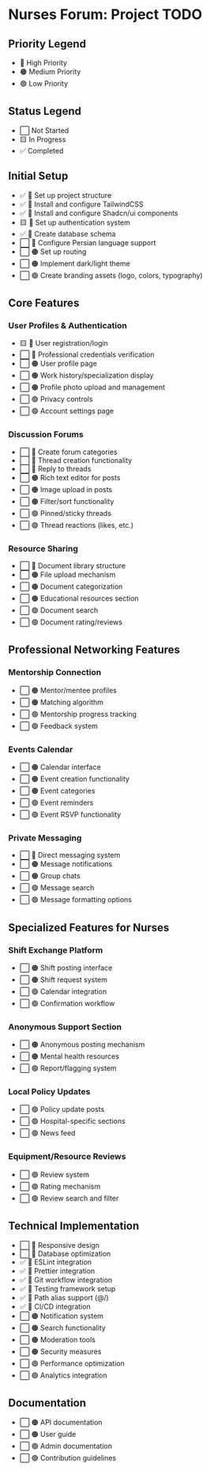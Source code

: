 # Nurses Forum: Project TODO

## Priority Legend

- 🔴 High Priority
- 🟠 Medium Priority
- 🟢 Low Priority

## Status Legend

- ⬜ Not Started
- 🟨 In Progress
- ✅ Completed

## Initial Setup

- ✅ 🔴 Set up project structure
- ✅ 🔴 Install and configure TailwindCSS
- ✅ 🔴 Install and configure Shadcn/ui components
- 🟨 🔴 Set up authentication system
- ✅ 🔴 Create database schema
- ⬜ 🔴 Configure Persian language support
- ⬜ 🟠 Set up routing
- ⬜ 🟠 Implement dark/light theme
- ⬜ 🟢 Create branding assets (logo, colors, typography)

## Core Features

### User Profiles & Authentication

- 🟨 🔴 User registration/login
- ⬜ 🔴 Professional credentials verification
- ⬜ 🟠 User profile page
- ⬜ 🟠 Work history/specialization display
- ⬜ 🟠 Profile photo upload and management
- ⬜ 🟢 Privacy controls
- ⬜ 🟢 Account settings page

### Discussion Forums

- ⬜ 🔴 Create forum categories
- ⬜ 🔴 Thread creation functionality
- ⬜ 🔴 Reply to threads
- ⬜ 🟠 Rich text editor for posts
- ⬜ 🟠 Image upload in posts
- ⬜ 🟠 Filter/sort functionality
- ⬜ 🟢 Pinned/sticky threads
- ⬜ 🟢 Thread reactions (likes, etc.)

### Resource Sharing

- ⬜ 🔴 Document library structure
- ⬜ 🟠 File upload mechanism
- ⬜ 🟠 Document categorization
- ⬜ 🟠 Educational resources section
- ⬜ 🟢 Document search
- ⬜ 🟢 Document rating/reviews

## Professional Networking Features

### Mentorship Connection

- ⬜ 🟠 Mentor/mentee profiles
- ⬜ 🟠 Matching algorithm
- ⬜ 🟢 Mentorship progress tracking
- ⬜ 🟢 Feedback system

### Events Calendar

- ⬜ 🟠 Calendar interface
- ⬜ 🟠 Event creation functionality
- ⬜ 🟠 Event categories
- ⬜ 🟢 Event reminders
- ⬜ 🟢 Event RSVP functionality

### Private Messaging

- ⬜ 🔴 Direct messaging system
- ⬜ 🟠 Message notifications
- ⬜ 🟠 Group chats
- ⬜ 🟢 Message search
- ⬜ 🟢 Message formatting options

## Specialized Features for Nurses

### Shift Exchange Platform

- ⬜ 🟠 Shift posting interface
- ⬜ 🟠 Shift request system
- ⬜ 🟢 Calendar integration
- ⬜ 🟢 Confirmation workflow

### Anonymous Support Section

- ⬜ 🟠 Anonymous posting mechanism
- ⬜ 🟠 Mental health resources
- ⬜ 🟢 Report/flagging system

### Local Policy Updates

- ⬜ 🟢 Policy update posts
- ⬜ 🟢 Hospital-specific sections
- ⬜ 🟢 News feed

### Equipment/Resource Reviews

- ⬜ 🟢 Review system
- ⬜ 🟢 Rating mechanism
- ⬜ 🟢 Review search and filter

## Technical Implementation

- ⬜ 🔴 Responsive design
- ⬜ 🔴 Database optimization
- ✅ 🔴 ESLint integration
- ✅ 🔴 Prettier integration
- ✅ 🔴 Git workflow integration
- ✅ 🔴 Testing framework setup
- ✅ 🔴 Path alias support (@/)
- ✅ 🔴 CI/CD integration
- ⬜ 🟠 Notification system
- ⬜ 🟠 Search functionality
- ⬜ 🟠 Moderation tools
- ⬜ 🟠 Security measures
- ⬜ 🟢 Performance optimization
- ⬜ 🟢 Analytics integration

## Documentation

- ⬜ 🟠 API documentation
- ⬜ 🟠 User guide
- ⬜ 🟢 Admin documentation
- ⬜ 🟢 Contribution guidelines
